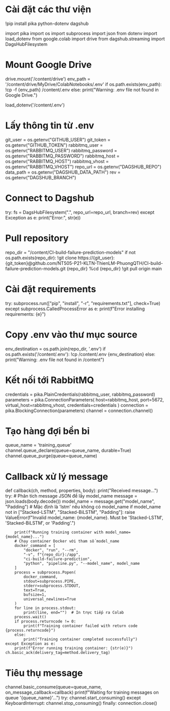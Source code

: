 # Cài đặt các thư viện
!pip install pika python-dotenv dagshub

import pika
import os
import subprocess
import json
from dotenv import load_dotenv
from google.colab import drive
from dagshub.streaming import DagsHubFilesystem

# Mount Google Drive
drive.mount('/content/drive')
env_path = '/content/drive/MyDrive/ColabNotebooks/.env'
if os.path.exists(env_path):
    !cp -f {env_path} /content/.env
else:
    print("Warning: .env file not found in Google Drive.")

load_dotenv('/content/.env')

# Lấy thông tin từ .env
git_user = os.getenv("GITHUB_USER")
git_token = os.getenv("GITHUB_TOKEN")
rabbitmq_user = os.getenv("RABBITMQ_USER")
rabbitmq_password = os.getenv("RABBITMQ_PASSWORD")
rabbitmq_host = os.getenv("RABBITMQ_HOST")
rabbitmq_vhost = os.getenv("RABBITMQ_VHOST")
repo_url = os.getenv("DAGSHUB_REPO")
data_path = os.getenv("DAGSHUB_DATA_PATH")
rev = os.getenv("DAGSHUB_BRANCH")

# Connect to Dagshub
try:
    fs = DagsHubFilesystem(".", repo_url=repo_url, branch=rev)
except Exception as e:
    print("Error:", str(e))

# Pull repository
repo_dir = "/content/CI-build-failure-prediction-models"
if not os.path.exists(repo_dir):
    !git clone https://{git_user}:{git_token}@github.com/NT505-P21-KLTN-ThienLM-PhuongQTH/CI-build-failure-prediction-models.git {repo_dir}
%cd {repo_dir}
!git pull origin main

# Cài đặt requirements
try:
    subprocess.run(["pip", "install", "-r", "requirements.txt"], check=True)
except subprocess.CalledProcessError as e:
    print(f"Error installing requirements: {e}")

# Copy .env vào thư mục source
env_destination = os.path.join(repo_dir, '.env')
if os.path.exists('/content/.env'):
    !cp /content/.env {env_destination}
else:
    print("Warning: .env file not found in /content")

# Kết nối tới RabbitMQ
credentials = pika.PlainCredentials(rabbitmq_user, rabbitmq_password)
parameters = pika.ConnectionParameters(
    host=rabbitmq_host,
    port=5672,
    virtual_host=rabbitmq_vhost,
    credentials=credentials
)
connection = pika.BlockingConnection(parameters)
channel = connection.channel()

# Tạo hàng đợi bền bỉ
queue_name = 'training_queue'
channel.queue_declare(queue=queue_name, durable=True)
channel.queue_purge(queue=queue_name)

# Callback xử lý message
def callback(ch, method, properties, body):
    print("Received message...")
    try:
        # Phân tích message JSON để lấy model_name
        message = json.loads(body.decode())
        model_name = message.get("model_name", "Padding")  # Mặc định là 'lstm' nếu không có model_name
        if model_name not in ["Stacked-LSTM", "Stacked-BiLSTM", "Padding"]:
            raise ValueError(f"Invalid model_name: {model_name}. Must be 'Stacked-LSTM', 'Stacked-BiLSTM', or 'Padding'.")

        print(f"Running training container with model_name={model_name}...")
        # Chạy container Docker với tham số model_name
        docker_command = [
            "docker", "run", "--rm",
            "-v", f"{repo_dir}:/app",
            "ci-build-failure-prediction",
            "python", "pipeline.py", "--model_name", model_name
        ]
        process = subprocess.Popen(
            docker_command,
            stdout=subprocess.PIPE,
            stderr=subprocess.STDOUT,
            text=True,
            bufsize=1,
            universal_newlines=True
        )
        for line in process.stdout:
            print(line, end="")  # In trực tiếp ra Colab
        process.wait()
        if process.returncode != 0:
            print(f"Training container failed with return code {process.returncode}")
        else:
            print("Training container completed successfully")
    except Exception as e:
        print(f"Error running training container: {str(e)}")
    ch.basic_ack(delivery_tag=method.delivery_tag)

# Tiêu thụ message
channel.basic_consume(queue=queue_name, on_message_callback=callback)
print(f"Waiting for training messages on queue '{queue_name}'...")
try:
    channel.start_consuming()
except KeyboardInterrupt:
    channel.stop_consuming()
finally:
    connection.close()